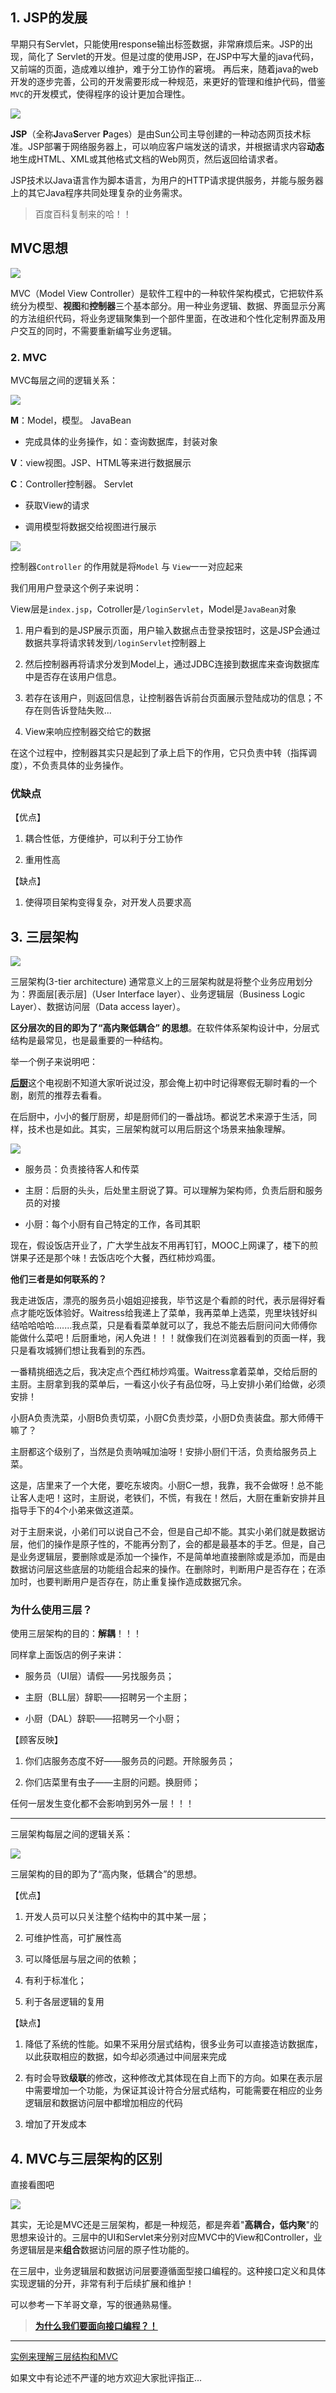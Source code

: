## 1. JSP的发展

早期只有Servlet，只能使用response输出标签数据，非常麻烦后来。JSP的出现，简化了 Servlet的开发。但是过度的使用JSP，在JSP中写大量的java代码，又前端的页面，造成难以维护，难于分工协作的窘境。
再后来，随着java的web开发的逐步完善，公司的开发需要形成一种规范，来更好的管理和维护代码，借鉴`MVC`的开发模式，使得程序的设计更加合理性。

![](https://blogimage-1255618592.cos.ap-chengdu.myqcloud.com/img20200318172939.png)

**JSP**（全称**J**ava**S**erver **P**ages）是由Sun公司主导创建的一种动态网页技术标准。JSP部署于网络服务器上，可以响应客户端发送的请求，并根据请求内容**动态**地生成HTML、XML或其他格式文档的Web网页，然后返回给请求者。

JSP技术以Java语言作为脚本语言，为用户的HTTP请求提供服务，并能与服务器上的其它Java程序共同处理复杂的业务需求。

> 百度百科复制来的哈！！

## MVC思想

![](https://blogimage-1255618592.cos.ap-chengdu.myqcloud.com/img20200318162446.png)

MVC（Model View Controller）是软件工程中的一种软件架构模式，它把软件系统分为模型、**视图**和**控制器**三个基本部分。用一种业务逻辑、数据、界面显示分离的方法组织代码，将业务逻辑聚集到一个部件里面，在改进和个性化定制界面及用户交互的同时，不需要重新编写业务逻辑。

### 2. MVC

MVC每层之间的逻辑关系：

![](https://blogimage-1255618592.cos.ap-chengdu.myqcloud.com/img20200318181649.png)

**M**：Model，模型。 JavaBean

- 完成具体的业务操作，如：查询数据库，封装对象

**V**：view视图。JSP、HTML等来进行数据展示

**C**：Controller控制器。 Servlet

- 获取View的请求

- 调用模型将数据交给视图进行展示

![](https://blogimage-1255618592.cos.ap-chengdu.myqcloud.com/img20200318232617.png)

控制器`Controller` 的作用就是将`Model` 与 `View`一一对应起来

我们用用户登录这个例子来说明：

View层是`index.jsp`，Cotroller是`/loginServlet`，Model是`JavaBean`对象

1. 用户看到的是JSP展示页面，用户输入数据点击登录按钮时，这是JSP会通过数据共享将请求转发到`/loginServlet`控制器上

2. 然后控制器再将请求分发到Model上，通过JDBC连接到数据库来查询数据库中是否存在该用户信息。

3. 若存在该用户，则返回信息，让控制器告诉前台页面展示登陆成功的信息；不存在则告诉登陆失败...

4. View来响应控制器交给它的数据

在这个过程中，控制器其实只是起到了承上启下的作用，它只负责中转（指挥调度），不负责具体的业务操作。

### 优缺点

【优点】

1. 耦合性低，方便维护，可以利于分工协作

2. 重用性高

【缺点】

1. 使得项目架构变得复杂，对开发人员要求高

## 3. 三层架构

![](https://blogimage-1255618592.cos.ap-chengdu.myqcloud.com/img20200318162808.png)

三层架构(3-tier architecture) 通常意义上的三层架构就是将整个业务应用划分为：界面层[表示层]（User Interface layer）、业务逻辑层（Business Logic Layer）、数据访问层（Data access layer）。

**区分层次的目的即为了“高内聚低耦合” 的思想**。在软件体系架构设计中，分层式结构是最常见，也是最重要的一种结构。

举一个例子来说明吧：

[**后厨**](https://baike.baidu.com/item/%E5%90%8E%E5%8E%A8/74801?fr=aladdin)这个电视剧不知道大家听说过没，那会俺上初中时记得寒假无聊时看的一个剧，剧荒的推荐去看看。

在后厨中，小小的餐厅厨房，却是厨师们的一番战场。都说艺术来源于生活，同样，技术也是如此。其实，三层架构就可以用后厨这个场景来抽象理解。

![](https://blogimage-1255618592.cos.ap-chengdu.myqcloud.com/img20200319090419.png)

- 服务员：负责接待客人和传菜

- 主厨：后厨的头头，后处里主厨说了算。可以理解为架构师，负责后厨和服务员的对接

- 小厨：每个小厨有自己特定的工作，各司其职

现在，假设饭店开业了，广大学生战友不用再钉钉，MOOC上网课了，楼下的煎饼果子还是那个味！去饭店吃个大餐，西红柿炒鸡蛋。

**他们三者是如何联系的？**

我走进饭店，漂亮的服务员小姐姐迎接我，毕节这是个看颜的时代，表示层得好看点才能吃饭体验好。Waitress给我递上了菜单，我再菜单上选菜，兜里块钱好纠结哈哈哈哈.......我点菜，只是看看菜单就可以了，我总不能去后厨问问大师傅你能做什么菜吧！后厨重地，闲人免进！！！就像我们在浏览器看到的页面一样，我只是看攻城狮们想让我看到的东西。

一番精挑细选之后，我决定点个西红柿炒鸡蛋。Waitress拿着菜单，交给后厨的主厨。主厨拿到我的菜单后，一看这小伙子有品位呀，马上安排小弟们给做，必须安排！

小厨A负责洗菜，小厨B负责切菜，小厨C负责炒菜，小厨D负责装盘。那大师傅干嘛了？

主厨都这个级别了，当然是负责呐喊加油呀！安排小厨们干活，负责给服务员上菜。

这是，店里来了一个大佬，要吃东坡肉。小厨C一想，我靠，我不会做呀！总不能让客人走吧！这时，主厨说，老铁们，不慌，有我在！然后，大厨在重新安排并且指导手下的4个小弟来做这道菜。

对于主厨来说，小弟们可以说自己不会，但是自己却不能。其实小弟们就是数据访层，他们的操作是原子性的，不能再分割了，会的都是最基本的手艺。但是，自己是业务逻辑层，要删除或是添加一个操作，不是简单地直接删除或是添加，而是由数据访问层这些底层的功能组合起来的操作。在删除时，判断用户是否存在；在添加时，也要判断用户是否存在，防止重复操作造成数据冗余。

### 为什么使用三层？

使用三层架构的目的：**解耦**！！！

同样拿上面饭店的例子来讲：

- 服务员（UI层）请假——另找服务员；

- 主厨（BLL层）辞职——招聘另一个主厨；

- 小厨（DAL）辞职——招聘另一个小厨； 



【顾客反映】

1. 你们店服务态度不好——服务员的问题。开除服务员；

2. 你们店菜里有虫子——主厨的问题。换厨师；

任何一层发生变化都不会影响到另外一层！！！

--------------------------------------------------------------

三层架构每层之间的逻辑关系：

![](https://blogimage-1255618592.cos.ap-chengdu.myqcloud.com/img20200318204843.png)



三层架构的目的即为了“高内聚，低耦合”的思想。

【优点】

1. 开发人员可以只关注整个结构中的其中某一层；

2. 可维护性高，可扩展性高

3. 可以降低层与层之间的依赖；

4. 有利于标准化；

5. 利于各层逻辑的复用
   

【缺点】

1. 降低了系统的性能。如果不采用分层式结构，很多业务可以直接造访数据库，以此获取相应的数据，如今却必须通过中间层来完成

2. 有时会导致**级联**的修改，这种修改尤其体现在自上而下的方向。如果在表示层中需要增加一个功能，为保证其设计符合分层式结构，可能需要在相应的业务逻辑层和数据访问层中都增加相应的代码

3. 增加了开发成本



## 4. MVC与三层架构的区别

直接看图吧

![](https://blogimage-1255618592.cos.ap-chengdu.myqcloud.com/img20200319104500.png)

其实，无论是MVC还是三层架构，都是一种规范，都是奔着"**高耦合，低内聚**"的思想来设计的。三层中的UI和Servlet来分别对应MVC中的View和Controller，业务逻辑层是来**组合**数据访问层的原子性功能的。

在三层中，业务逻辑层和数据访问层要遵循面型接口编程的。这种接口定义和具体实现逻辑的分开，非常有利于后续扩展和维护！

可以参考一下羊哥文章，写的很通熟易懂。

> [**为什么我们要面向接口编程？！**](https://blog.csdn.net/wangshuaiwsws95/article/details/104689831)



-----------------------

[实例来理解三层结构和MVC](http://)

如果文中有论述不严谨的地方欢迎大家批评指正...


